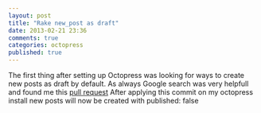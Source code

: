 ```yaml
---
layout: post
title: "Rake new_post as draft"
date: 2013-02-21 23:36
comments: true
categories: octopress
published: true
---
```


The first thing after setting up Octopress was looking for ways to create new posts as draft by default.
As always Google search was very helpfull and found me this [pull request](https://github.com/imathis/octopress/pull/966)
After applying this commit on my octopress install new posts will now be created with published: false